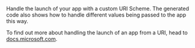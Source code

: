 ﻿Handle the launch of your app with a custom URI Scheme. The generated code also shows how to handle different values being passed to the app this way.

To find out more about handling the launch of an app from a URI, head to [docs.microsoft.com](https://docs.microsoft.com/en-us/windows/uwp/launch-resume/handle-uri-activation). 
